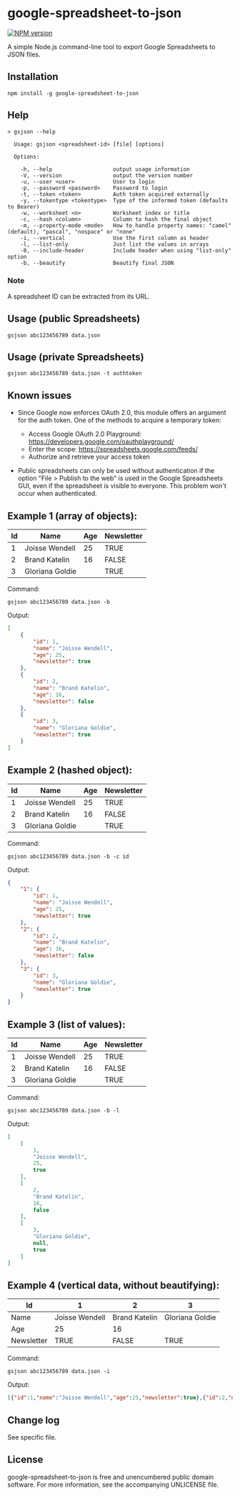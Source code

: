 google-spreadsheet-to-json
==========================

[![NPM version](https://badge.fury.io/js/google-spreadsheet-to-json.png)](http://badge.fury.io/js/google-spreadsheet-to-json)

A simple Node.js command-line tool to export Google Spreadsheets to JSON files.


## Installation

```
npm install -g google-spreadsheet-to-json
```


## Help

```
> gsjson --help

  Usage: gsjson <spreadsheet-id> [file] [options]

  Options:

    -h, --help                   output usage information
    -V, --version                output the version number
    -u, --user <user>            User to login
    -p, --password <password>    Password to login
    -t, --token <token>          Auth token acquired externally
    -y, --tokentype <tokentype>  Type of the informed token (defaults to Bearer)
    -w, --worksheet <n>          Worksheet index or title
    -c, --hash <column>          Column to hash the final object
    -m, --property-mode <mode>   How to handle property names: "camel" (default), "pascal", "nospace" or "none"
    -i, --vertical               Use the first column as header
    -l, --list-only              Just list the values in arrays
    -0, --include-header         Include header when using "list-only" option
    -b, --beautify               Beautify final JSON
```


### Note

A spreadsheet ID can be extracted from its URL.


## Usage (public Spreadsheets)

```
gsjson abc123456789 data.json
```


## Usage (private Spreadsheets)

```
gsjson abc123456789 data.json -t authtoken
```


## Known issues

- Since Google now enforces OAuth 2.0, this module offers an argument for the auth token. One of the methods to acquire a temporary token:
  - Access Google OAuth 2.0 Playground: https://developers.google.com/oauthplayground/
  - Enter the scope: https://spreadsheets.google.com/feeds/
  - Authorize and retrieve your access token

- Public spreadsheets can only be used without authentication if the option "File > Publish to the web" is used in the Google Spreadsheets GUI, even if the spreadsheet is visible to everyone. This problem won't occur when authenticated.


## Example 1 (array of objects):

| Id | Name | Age | Newsletter |
| -- | ---- | --- | ---------- |
| 1 | Joisse Wendell | 25 | TRUE |
| 2 | Brand Katelin | 16 | FALSE |
| 3 | Gloriana Goldie |  | TRUE |

Command:
```
gsjson abc123456789 data.json -b
```

Output:
```json
[
    {
        "id": 1,
        "name": "Joisse Wendell",
        "age": 25,
        "newsletter": true
    },
    {
        "id": 2,
        "name": "Brand Katelin",
        "age": 16,
        "newsletter": false
    },
    {
        "id": 3,
        "name": "Gloriana Goldie",
        "newsletter": true
    }
]
```


## Example 2 (hashed object):

| Id | Name | Age | Newsletter |
| -- | ---- | --- | ---------- |
| 1 | Joisse Wendell | 25 | TRUE |
| 2 | Brand Katelin | 16 | FALSE |
| 3 | Gloriana Goldie |  | TRUE |

Command:
```
gsjson abc123456789 data.json -b -c id
```

Output:
```json
{
    "1": {
        "id": 1,
        "name": "Joisse Wendell",
        "age": 25,
        "newsletter": true
    },
    "2": {
        "id": 2,
        "name": "Brand Katelin",
        "age": 16,
        "newsletter": false
    },
    "3": {
        "id": 3,
        "name": "Gloriana Goldie",
        "newsletter": true
    }
}
```


## Example 3 (list of values):

| Id | Name | Age | Newsletter |
| -- | ---- | --- | ---------- |
| 1 | Joisse Wendell | 25 | TRUE |
| 2 | Brand Katelin | 16 | FALSE |
| 3 | Gloriana Goldie |  | TRUE |

Command:
```
gsjson abc123456789 data.json -b -l
```

Output:
```json
[
    [
        1,
        "Joisse Wendell",
        25,
        true
    ],
    [
        2,
        "Brand Katelin",
        16,
        false
    ],
    [
        3,
        "Gloriana Goldie",
        null,
        true
    ]
]
```


## Example 4 (vertical data, without beautifying):

| Id | 1 | 2 | 3 |
| -- | - | - | - |
| Name | Joisse Wendell | Brand Katelin | Gloriana Goldie |
| Age | 25 | 16 |  |
| Newsletter | TRUE | FALSE | TRUE |

Command:
```
gsjson abc123456789 data.json -i
```

Output:
```json
[{"id":1,"name":"Joisse Wendell","age":25,"newsletter":true},{"id":2,"name":"Brand Katelin","age":16,"newsletter":false},{"id":3,"name":"Gloriana Goldie","newsletter":true}]
```


## Change log
See specific file.

## License
google-spreadsheet-to-json is free and unencumbered public domain software. For more information, see the accompanying UNLICENSE file.